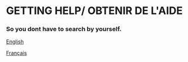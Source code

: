 <h1>GETTING HELP/ OBTENIR DE L'AIDE</h1>
<h3>So you dont have to search by yourself.</h3>

[English](EN.md)

[Français](FR-README.md)
